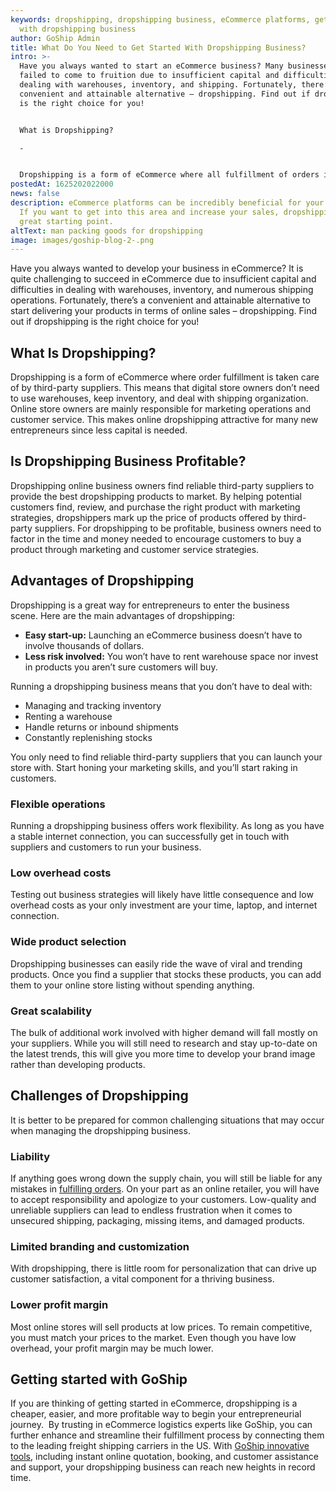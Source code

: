 ```yaml
---
keywords: dropshipping, dropshipping business, eCommerce platforms, get started
  with dropshipping business
author: GoShip Admin
title: What Do You Need to Get Started With Dropshipping Business?
intro: >-
  Have you always wanted to start an eCommerce business? Many businesses have
  failed to come to fruition due to insufficient capital and difficulties in
  dealing with warehouses, inventory, and shipping. Fortunately, there’s a more
  convenient and attainable alternative – dropshipping. Find out if dropshipping
  is the right choice for you!  


  What is Dropshipping?

  -


  Dropshipping is a form of eCommerce where all fulfillment of orders is taken care of by third-party suppliers. This means that digital store owners
postedAt: 1625202022000
news: false
description: eCommerce platforms can be incredibly beneficial for your business.
  If you want to get into this area and increase your sales, dropshipping is a
  great starting point.
altText: man packing goods for dropshipping
image: images/goship-blog-2-.png
---
```

Have you always wanted to develop your business in eCommerce? It is quite challenging to succeed in eCommerce due to insufficient capital and difficulties in dealing with warehouses, inventory, and numerous shipping operations. Fortunately, there’s a convenient and attainable alternative to start delivering your products in terms of online sales – dropshipping. Find out if dropshipping is the right choice for you! 

## What Is Dropshipping?

Dropshipping is a form of eCommerce where order fulfillment is taken care of by third-party suppliers. This means that digital store owners don’t need to use warehouses, keep inventory, and deal with shipping organization. Online store owners are mainly responsible for marketing operations and customer service. This makes online dropshipping attractive for many new entrepreneurs since less capital is needed. 

## Is Dropshipping Business Profitable?

Dropshipping online business owners find reliable third-party suppliers to provide the best dropshipping products to market. By helping potential customers find, review, and purchase the right product with marketing strategies, dropshippers mark up the price of products offered by third-party suppliers. For dropshipping to be profitable, business owners need to factor in the time and money needed to encourage customers to buy a product through marketing and customer service strategies.

## Advantages of Dropshipping

Dropshipping is a great way for entrepreneurs to enter the business scene. Here are the main advantages of dropshipping: 

* **Easy start-up:** Launching an eCommerce business doesn’t have to involve thousands of dollars.
* **Less risk involved:** You won’t have to rent warehouse space nor invest in products you aren’t sure customers will buy.  

Running a dropshipping business means that you don’t have to deal with: 

* Managing and tracking inventory 
* Renting a warehouse 
* Handle returns or inbound shipments 
* Constantly replenishing stocks

You only need to find reliable third-party suppliers that you can launch your store with. Start honing your marketing skills, and you’ll start raking in customers. 

### Flexible operations

Running a dropshipping business offers work flexibility. As long as you have a stable internet connection, you can successfully get in touch with suppliers and customers to run your business.

### Low overhead costs

Testing out business strategies will likely have little consequence and low overhead costs as your only investment are your time, laptop, and internet connection. 

### Wide product selection

Dropshipping businesses can easily ride the wave of viral and trending products. Once you find a supplier that stocks these products, you can add them to your online store listing without spending anything. 

### Great scalability

The bulk of additional work involved with higher demand will fall mostly on your suppliers. While you will still need to research and stay up-to-date on the latest trends, this will give you more time to develop your brand image rather than developing products. 

## Challenges of Dropshipping

It is better to be prepared for common challenging situations that may occur when managing the dropshipping business.

### Liability

If anything goes wrong down the supply chain, you will still be liable for any mistakes in [fulfilling orders](https://www.goship.com/posts/attain-better-inventory-accuracy-to-improve-order-fulfillment). On your part as an online retailer, you will have to accept responsibility and apologize to your customers. Low-quality and unreliable suppliers can lead to endless frustration when it comes to unsecured shipping, packaging, missing items, and damaged products. 

### Limited branding and customization

With dropshipping, there is little room for personalization that can drive up customer satisfaction, a vital component for a thriving business. 

### Lower profit margin

Most online stores will sell products at low prices. To remain competitive, you must match your prices to the market. Even though you have low overhead, your profit margin may be much lower. 

## Getting started with GoShip

If you are thinking of getting started in eCommerce, dropshipping is a cheaper, easier, and more profitable way to begin your entrepreneurial journey.  By trusting in eCommerce logistics experts like GoShip, you can further enhance and streamline their fulfillment process by connecting them to the leading freight shipping carriers in the US. With [GoShip innovative tools](https://www.goship.com/), including instant online quotation, booking, and customer assistance and support, your dropshipping business can reach new heights in record time.